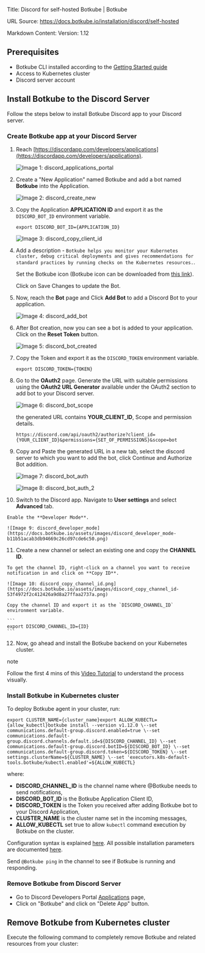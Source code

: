 Title: Discord for self-hosted Botkube | Botkube

URL Source: https://docs.botkube.io/installation/discord/self-hosted

Markdown Content:
Version: 1.12

Prerequisites[​](https://docs.botkube.io/installation/discord/self-hosted/#prerequisites "Direct link to Prerequisites")
------------------------------------------------------------------------------------------------------------------------

*   Botkube CLI installed according to the [Getting Started guide](https://docs.botkube.io/cli/getting-started#installation)
*   Access to Kubernetes cluster
*   Discord server account

Install Botkube to the Discord Server[​](https://docs.botkube.io/installation/discord/self-hosted/#install-botkube-to-the-discord-server "Direct link to Install Botkube to the Discord Server")
------------------------------------------------------------------------------------------------------------------------------------------------------------------------------------------------

Follow the steps below to install Botkube Discord app to your Discord server.

### Create Botkube app at your Discord Server[​](https://docs.botkube.io/installation/discord/self-hosted/#create-botkube-app-at-your-discord-server "Direct link to Create Botkube app at your Discord Server")

1.  Reach [https://discordapp.com/developers/applications](https://discordapp.com/developers/applications).
    
    ![Image 1: discord_applications_portal](https://docs.botkube.io/assets/images/discord_applications_portal-a4e1b45cb3df4a271cbd599ec9f3b7ab.png)
    
2.  Create a "New Application" named Botkube and add a bot named **Botkube** into the Application.
    
    ![Image 2: discord_create_new](https://docs.botkube.io/assets/images/discord_create_new-ba9152ffe6f7be4f64af374d836c7062.png)
    
3.  Copy the Application **APPLICATION ID** and export it as the `DISCORD_BOT_ID` environment variable.
    
    ```
    export DISCORD_BOT_ID={APPLICATION_ID}
    ```
    
    ![Image 3: discord_copy_client_id](https://docs.botkube.io/assets/images/discord_copy_application_id-bf48ff3b0d9dc613c35d92dc287bd305.png)
    
4.  Add a description - `Botkube helps you monitor your Kubernetes cluster, debug critical deployments and gives recommendations for standard practices by running checks on the Kubernetes resources.`.
    
    Set the Botkube icon (Botkube icon can be downloaded from [this link](https://github.com/kubeshop/botkube/blob/main/branding/logos/botkube-color-192x192.png)).
    
    Click on Save Changes to update the Bot.
    
5.  Now, reach the **Bot** page and Click **Add Bot** to add a Discord Bot to your application.
    
    ![Image 4: discord_add_bot](https://docs.botkube.io/assets/images/discord_add_bot-867c43f73a079d08996072d3261d2fbc.png)
    
6.  After Bot creation, now you can see a bot is added to your application. Click on the **Reset Token** button.
    
    ![Image 5: discord_bot_created](https://docs.botkube.io/assets/images/discord_bot_created-845172424d2066002bff223d9a3afd36.png)
    
7.  Copy the Token and export it as the `DISCORD_TOKEN` environment variable.
    
    ```
    export DISCORD_TOKEN={TOKEN}
    ```
    
8.  Go to the **OAuth2** page. Generate the URL with suitable permissions using the **OAuth2 URL Generator** available under the OAuth2 section to add bot to your Discord server.
    
    ![Image 6: discord_bot_scope](https://docs.botkube.io/assets/images/discord_bot_scope-4024ad9c61ca1bab846e9181580bcd70.png)
    
    the generated URL contains **YOUR\_CLIENT\_ID**, Scope and permission details.
    
    ```
    https://discord.com/api/oauth2/authorize?client_id={YOUR_CLIENT_ID}&permissions={SET_OF_PERMISSIONS}&scope=bot
    ```
    
9.  Copy and Paste the generated URL in a new tab, select the discord server to which you want to add the bot, click Continue and Authorize Bot addition.
    
    ![Image 7: discord_bot_auth](https://docs.botkube.io/assets/images/discord_bot_auth-54b4a2d05fe3c3a6125c0f2e77f0bc78.png)
    
    ![Image 8: discord_bot_auth_2](https://docs.botkube.io/assets/images/discord_bot_auth_2-3fd072cd239d9cf517cc7c4a6c11e313.png)
    
10.  Switch to the Discord app. Navigate to **User settings** and select **Advanced** tab.
    
    Enable the **Developer Mode**.
    
    ![Image 9: discord_developer_mode](https://docs.botkube.io/assets/images/discord_developer_mode-b11b51acab3db94669c26cd97cde6c50.png)
    
11.  Create a new channel or select an existing one and copy the **CHANNEL ID**.
    
    To get the channel ID, right-click on a channel you want to receive notification in and click on **Copy ID**.
    
    ![Image 10: discord_copy_channel_id.png](https://docs.botkube.io/assets/images/discord_copy_channel_id-53f4972f2c412426a9d8a27ffaa2737a.png)
    
    Copy the channel ID and export it as the `DISCORD_CHANNEL_ID` environment variable.
    
    ```
    export DISCORD_CHANNEL_ID={ID}
    ```
    
12.  Now, go ahead and install the Botkube backend on your Kubernetes cluster.
    

note

Follow the first 4 mins of this [Video Tutorial](https://youtu.be/8o25pRbXdFw) to understand the process visually.

### Install Botkube in Kubernetes cluster[​](https://docs.botkube.io/installation/discord/self-hosted/#install-botkube-in-kubernetes-cluster "Direct link to Install Botkube in Kubernetes cluster")

To deploy Botkube agent in your cluster, run:

```
export CLUSTER_NAME={cluster_name}export ALLOW_KUBECTL={allow_kubectl}botkube install --version v1.12.0 \--set communications.default-group.discord.enabled=true \--set communications.default-group.discord.channels.default.id=${DISCORD_CHANNEL_ID} \--set communications.default-group.discord.botID=${DISCORD_BOT_ID} \--set communications.default-group.discord.token=${DISCORD_TOKEN} \--set settings.clusterName=${CLUSTER_NAME} \--set 'executors.k8s-default-tools.botkube/kubectl.enabled'=${ALLOW_KUBECTL}
```

where:

*   **DISCORD\_CHANNEL\_ID** is the channel name where @Botkube needs to send notifications,
*   **DISCORD\_BOT\_ID** is the Botkube Application Client ID,
*   **DISCORD\_TOKEN** is the Token you received after adding Botkube bot to your Discord Application,
*   **CLUSTER\_NAME** is the cluster name set in the incoming messages,
*   **ALLOW\_KUBECTL** set true to allow `kubectl` command execution by Botkube on the cluster.

Configuration syntax is explained [here](https://docs.botkube.io/self-hosted-configuration). All possible installation parameters are documented [here](https://docs.botkube.io/self-hosted-configuration/helm-chart-parameters).

Send `@Botkube ping` in the channel to see if Botkube is running and responding.

### Remove Botkube from Discord Server[​](https://docs.botkube.io/installation/discord/self-hosted/#remove-botkube-from-discord-server "Direct link to Remove Botkube from Discord Server")

*   Go to Discord Developers Portal [Applications](https://discord.com/developers/applications) page,
*   Click on "Botkube" and click on "Delete App" button.

Remove Botkube from Kubernetes cluster[​](https://docs.botkube.io/installation/discord/self-hosted/#remove-botkube-from-kubernetes-cluster "Direct link to Remove Botkube from Kubernetes cluster")
---------------------------------------------------------------------------------------------------------------------------------------------------------------------------------------------------

Execute the following command to completely remove Botkube and related resources from your cluster:
